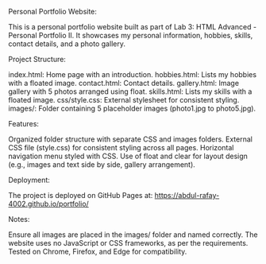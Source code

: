 Personal Portfolio Website:

This is a personal portfolio website built as part of Lab 3: HTML Advanced - Personal Portfolio II. It showcases my personal information, hobbies, skills, contact details, and a photo gallery.


Project Structure:

index.html: Home page with an introduction.
hobbies.html: Lists my hobbies with a floated image.
contact.html: Contact details.
gallery.html: Image gallery with 5 photos arranged using float.
skills.html: Lists my skills with a floated image.
css/style.css: External stylesheet for consistent styling.
images/: Folder containing 5 placeholder images (photo1.jpg to photo5.jpg).


Features:

Organized folder structure with separate CSS and images folders.
External CSS file (style.css) for consistent styling across all pages.
Horizontal navigation menu styled with CSS.
Use of float and clear for layout design (e.g., images and text side by side, gallery arrangement).


Deployment:

The project is deployed on GitHub Pages at: https://abdul-rafay-4002.github.io/portfolio/


Notes:

Ensure all images are placed in the images/ folder and named correctly. The website uses no JavaScript or CSS frameworks, as per the requirements.
Tested on Chrome, Firefox, and Edge for compatibility.